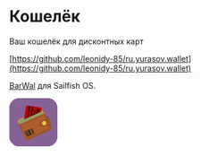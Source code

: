 Кошелёк
===================

Ваш кошелёк для дисконтных карт

[https://github.com/leonidy-85/ru.yurasov.wallet](https://github.com/leonidy-85/ru.yurasov.wallet)

[BarWal](https://github.com/a-dekker/BarWal) для Sailfish OS.

![picture](../assets/images/open-source/ru.yurasov.wallet.png)